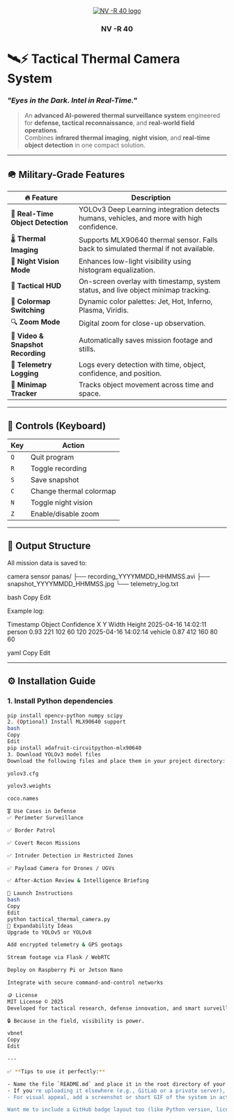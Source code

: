 <p align="center">
  <a href="https://farizdevloper.blogspot.com/">
    <img src="https://github.com/user-attachments/assets/ea5d3ce8-7b37-4af7-bb9a-3c8371db7b9d" alt="NV -R 40 logo">
  </a>
</p>

<h3 align="center">NV -R 40</h3>


# 🛰️⚡ Tactical Thermal Camera System  
### *"Eyes in the Dark. Intel in Real-Time."*


> An **advanced AI-powered thermal surveillance system** engineered for **defense, tactical reconnaissance**, and **real-world field operations**.  
> Combines **infrared thermal imaging**, **night vision**, and **real-time object detection** in one compact solution.

---

## 🪖 Military-Grade Features

| 🔥 Feature | Description |
|-----------|-------------|
| 🎯 **Real-Time Object Detection** | YOLOv3 Deep Learning integration detects humans, vehicles, and more with high confidence. |
| 🌡️ **Thermal Imaging** | Supports MLX90640 thermal sensor. Falls back to simulated thermal if not available. |
| 🌙 **Night Vision Mode** | Enhances low-light visibility using histogram equalization. |
| 🧠 **Tactical HUD** | On-screen overlay with timestamp, system status, and live object minimap tracking. |
| 🎨 **Colormap Switching** | Dynamic color palettes: Jet, Hot, Inferno, Plasma, Viridis. |
| 🔍 **Zoom Mode** | Digital zoom for close-up observation. |
| 📼 **Video & Snapshot Recording** | Automatically saves mission footage and stills. |
| 🧾 **Telemetry Logging** | Logs every detection with time, object, confidence, and position. |
| 📍 **Minimap Tracker** | Tracks object movement across time and space. |

---

## 🧭 Controls (Keyboard)

| Key | Action |
|-----|--------|
| `Q` | Quit program |
| `R` | Toggle recording |
| `S` | Save snapshot |
| `C` | Change thermal colormap |
| `N` | Toggle night vision |
| `Z` | Enable/disable zoom |

---

## 📂 Output Structure

All mission data is saved to:

camera sensor panas/ ├── recording_YYYYMMDD_HHMMSS.avi ├── snapshot_YYYYMMDD_HHMMSS.jpg └── telemetry_log.txt

bash
Copy
Edit

Example log:

Timestamp Object Confidence X Y Width Height 2025-04-16 14:02:11 person 0.93 221 102 60 120 2025-04-16 14:02:14 vehicle 0.87 412 160 80 60

yaml
Copy
Edit

---

## ⚙️ Installation Guide

### 1. Install Python dependencies

```bash
pip install opencv-python numpy scipy
2. (Optional) Install MLX90640 support
bash
Copy
Edit
pip install adafruit-circuitpython-mlx90640
3. Download YOLOv3 model files
Download the following files and place them in your project directory:

yolov3.cfg

yolov3.weights

coco.names

🎖️ Use Cases in Defense
✅ Perimeter Surveillance

✅ Border Patrol

✅ Covert Recon Missions

✅ Intruder Detection in Restricted Zones

✅ Payload Camera for Drones / UGVs

✅ After-Action Review & Intelligence Briefing

🚀 Launch Instructions
bash
Copy
Edit
python tactical_thermal_camera.py
🧰 Expandability Ideas
Upgrade to YOLOv5 or YOLOv8

Add encrypted telemetry & GPS geotags

Stream footage via Flask / WebRTC

Deploy on Raspberry Pi or Jetson Nano

Integrate with secure command-and-control networks

🪙 License
MIT License © 2025
Developed for tactical research, defense innovation, and smart surveillance.

🔒 Because in the field, visibility is power.

vbnet
Copy
Edit

---

✅ **Tips to use it perfectly:**

- Name the file `README.md` and place it in the root directory of your GitHub repository.
- If you're uploading it elsewhere (e.g., GitLab or a private server), Markdown formatting will still work.
- For visual appeal, add a screenshot or short GIF of the system in action right under the first section (optional but highly recommended).

Want me to include a GitHub badge layout too (like Python version, license, build passing)? Let me know!
